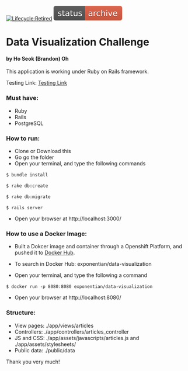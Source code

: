 [![Lifecycle:Retired](https://img.shields.io/badge/Lifecycle-Retired-d45500)](<Redirect-URL>)
[![status: archive](https://github.com/GIScience/badges/raw/master/status/archive.svg)](https://github.com/GIScience/badges#archive)

# Data Visualization Challenge

#### by Ho Seok (Brandon) Oh

This application is working under Ruby on Rails framework.

Testing Link: [Testing Link]

### Must have:
- Ruby
- Rails
- PostgreSQL

### How to run:
- Clone or Download this
- Go go the folder
- Open your terminal, and type the following commands


```
$ bundle install
```

```
$ rake db:create
```

```
$ rake db:migrate
```

```
$ rails server
```

- Open your browser at http://localhost:3000/


### How to use a Docker Image:
- Built a Dokcer image and container through a Openshift Platform, and pushed it to [Docker Hub].
- To search in Docker Hub: exponentian/data-visualization

- Open your terminal, and type the following a command

```
$ docker run -p 8080:8080 exponentian/data-visualization
```

- Open your browser at http://localhost:8080/


### Structure:
- View pages: ./app/views/articles
- Controllers: ./app/controllers/articles_controller
- JS and CSS: ./app/assets/javascripts/articles.js and ./app/assets/stylesheets/
- Public data: ./public/data



[Testing Link]: <https://data-visualization-hoseokoh.herokuapp.com/>
[Docker Hub]: <https://hub.docker.com/>


Thank you very much!
